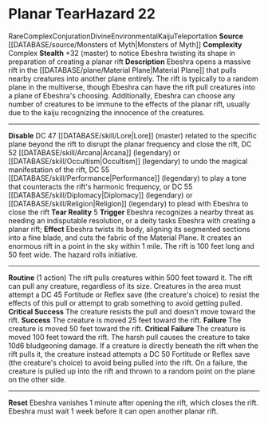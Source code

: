 ﻿---
ac: null
all_resistance: null
complexity: Complex
element: null
fortitude: null
hardness: null
hazard_type: Environmental
hp: null
id: '109'
immunity: null
level: '22'
name: Planar Tear
rarity: Rare
reflex: null
resistance: null
rus_type_level: null
school: Conjuration
source: '[[DATABASE/source/Monsters of Myth|Monsters of Myth]]'
trait:
- '[[DATABASE/trait/Complex|Complex]]'
- '[[DATABASE/trait/Conjuration|Conjuration]]'
- '[[DATABASE/trait/Divine|Divine]]'
- '[[DATABASE/trait/Environmental|Environmental]]'
- '[[DATABASE/trait/Kaiju|Kaiju]]'
- '[[DATABASE/trait/Rare|Rare]]'
- '[[DATABASE/trait/Teleportation|Teleportation]]'
type: Hazard
weakness: null
will: null

---
# Planar Tear<span class="item-type">Hazard 22</span>

<span class="trait-rare item-trait">Rare</span><span class="item-trait">Complex</span><span class="item-trait">Conjuration</span><span class="item-trait">Divine</span><span class="item-trait">Environmental</span><span class="item-trait">Kaiju</span><span class="item-trait">Teleportation</span>
**Source** [[DATABASE/source/Monsters of Myth|Monsters of Myth]]
**Complexity** Complex
**Stealth** +32 (master) to notice Ebeshra twisting its shape in preparation of creating a planar rift
**Description** Ebeshra opens a massive rift in the [[DATABASE/plane/Material Plane|Material Plane]] that pulls nearby creatures into another plane entirely. The rift is typically to a random plane in the multiverse, though Ebeshra can have the rift pull creatures into a plane of Ebeshra's choosing. Additionally, Ebeshra can choose any number of creatures to be immune to the effects of the planar rift, usually due to the kaiju recognizing the innocence of the creatures.

---
**Disable** DC 47 [[DATABASE/skill/Lore|Lore]] (master) related to the specific plane beyond the rift to disrupt the planar frequency and close the rift, DC 52 [[DATABASE/skill/Arcana|Arcana]] (legendary) or [[DATABASE/skill/Occultism|Occultism]] (legendary) to undo the magical manifestation of the rift, DC 55 [[DATABASE/skill/Performance|Performance]] (legendary) to play a tone that counteracts the rift's harmonic frequency, or DC 55 [[DATABASE/skill/Diplomacy|Diplomacy]] (legendary) or [[DATABASE/skill/Religion|Religion]] (legendary) to plead with Ebeshra to close the rift
**Tear Reality** <span class="action-icon">5</span> **Trigger** Ebeshra recognizes a nearby threat as needing an indisputable resolution, or a deity tasks Ebeshra with creating a planar rift; **Effect** Ebeshra twists its body, aligning its segmented sections into a fine blade, and cuts the fabric of the Material Plane. It creates an enormous rift in a point in the sky within 1 mile. The rift is 100 feet long and 50 feet wide. The hazard rolls initiative.

---
**Routine** (1 action) The rift pulls creatures within 500 feet toward it. The rift can pull any creature, regardless of its size. Creatures in the area must attempt a DC 45 Fortitude or Reflex save (the creature's choice) to resist the effects of this pull or attempt to grab something to avoid getting pulled.
**Critical Success** The creature resists the pull and doesn't move toward the rift.
**Success** The creature is moved 25 feet toward the rift.
**Failure** The creature is moved 50 feet toward the rift.
**Critical Failure** The creature is moved 100 feet toward the rift. The harsh pull causes the creature to take 10d6 bludgeoning damage.
If a creature is directly beneath the rift when the rift pulls it, the creature instead attempts a DC 50 Fortitude or Reflex save (the creature's choice) to avoid being pulled into the rift. On a failure, the creature is pulled up into the rift and thrown to a random point on the plane on the other side.

---
**Reset** Ebeshra vanishes 1 minute after opening the rift, which closes the rift. Ebeshra must wait 1 week before it can open another planar rift.